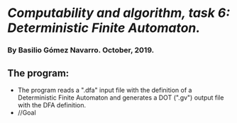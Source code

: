 # _Computability and algorithm, task 6: Deterministic Finite Automaton._
### By Basilio Gómez Navarro. October, 2019.


## The program:

  - The program reads a ".dfa" input file with the definition of a Deterministic
    Finite Automaton and generates a DOT (".gv") output file with the DFA definition.
  - //Goal


